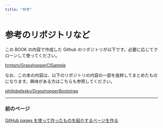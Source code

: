 ```yaml
---
title: "参考"
---
```


# 参考のリポジトリなど

この BOOK の内容で作成した Github のリポジトリが以下です。必要に応じてクローンして使ってください。

[hrntsm/GrasshopperCISample](https://github.com/hrntsm/GrasshopperCISample)

なお、この本の内容は、以下のリポジトリの内容の一部を抜粋してまとめたものになります。興味がある方はこちらも参照してください。

[philipbelesky/GrasshopperBootstrap](https://github.com/philipbelesky/GrasshopperBootstrap)

---

### 前のページ
[GitHub pages を使って作ったものを紹介するページを作る](add-github-pages)
